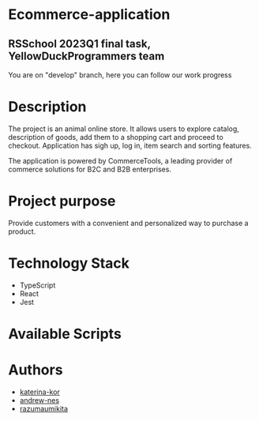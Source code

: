 # Ecommerce-application
## RSSchool 2023Q1 final task, YellowDuckProgrammers team

You are on "develop" branch, here you can follow our work progress

# Description
The project is an animal online store. It allows users to explore catalog, description of goods, add them to a shopping cart and proceed to checkout. 
Application has sigh up, log in, item search and sorting features.

The application is powered by CommerceTools, a leading provider of commerce solutions for B2C and B2B enterprises.

# Project  purpose

Provide customers with a convenient and personalized way to purchase a product.

# Technology Stack
* TypeScript
* React
* Jest

# Available Scripts

# Authors
* [katerina-kor](https://github.com/katerina-kor)
* [andrew-nes](https://github.com/andrew-nes)
* [razumaumikita](https://github.com/razumaumikita)